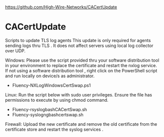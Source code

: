 https://github.com/High-Wire-Networks/CACertUpdate
# CACertUpdate
Scripts to update TLS log agents
This update is only required for agents sending logs thru TLS . It does not affect servers using local log collector over UDP.

Windows:
Please use the script provided thru your software distribution tool in your environment to replace the certificate and restart the nxlog service. If not using a software distribution tool , right click on the PowerShell script and run locally on device/s as administrator.

- Fluency-NXLogWindowsCertSwap.ps1


Linux:
Run the script below with sudo user privileges. Ensure the file has permissions to execute by using chmod command.

- Fluency-rsyslogbashCACertSwap.sh
- Fluency-syslogngbashcertswap.sh

Firewall:
Upload the new certificate and remove the old certificate from the certificate store and restart the syslog services .
